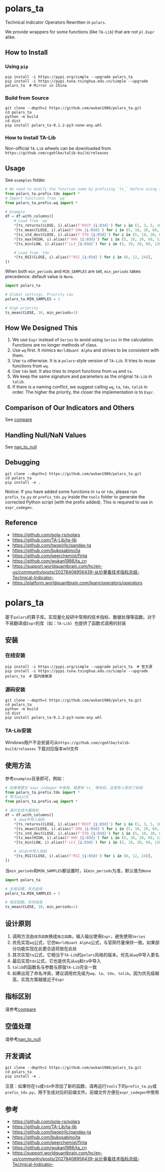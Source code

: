 # polars_ta

Technical Indicator Operators Rewritten in `polars`.

We provide wrappers for some functions (like `TA-Lib`) that are not `pl.Expr` alike.

## How to Install

### Using `pip`

```commandline
pip install -i https://pypi.org/simple --upgrade polars_ta
pip install -i https://pypi.tuna.tsinghua.edu.cn/simple --upgrade polars_ta  # Mirror in China
```

### Build from Source

```commandline
git clone --depth=1 https://github.com/wukan1986/polars_ta.git
cd polars_ta
python -m build
cd dist
pip install polars_ta-0.1.2-py3-none-any.whl
```

### How to Install TA-Lib

Non-official `TA-Lib` wheels can be downloaded from `https://github.com/cgohlke/talib-build/releases`

## Usage

See `examples` folder.

```python
# We need to modify the function name by prefixing `ts_` before using them in `expr_coodegen`
from polars_ta.prefix.tdx import *
# Import functions from `wq`
from polars_ta.prefix.wq import *

# Example
df = df.with_columns([
    # Load from `wq`
    *[ts_returns(CLOSE, i).alias(f'ROCP_{i:03d}') for i in (1, 3, 5, 10, 20, 60, 120)],
    *[ts_mean(CLOSE, i).alias(f'SMA_{i:03d}') for i in (5, 10, 20, 60, 120)],
    *[ts_std_dev(CLOSE, i).alias(f'STD_{i:03d}') for i in (5, 10, 20, 60, 120)],
    *[ts_max(HIGH, i).alias(f'HHV_{i:03d}') for i in (5, 10, 20, 60, 120)],
    *[ts_min(LOW, i).alias(f'LLV_{i:03d}') for i in (5, 10, 20, 60, 120)],

    # Load from `tdx`
    *[ts_RSI(CLOSE, i).alias(f'RSI_{i:03d}') for i in (6, 12, 24)],
])
```

When both `min_periods` and `MIN_SAMPLES` are set, `min_periods` takes precedence. default value is `None`.

```python
import polars_ta

# Global settings. Priority Low
polars_ta.MIN_SAMPLES = 1

# High priority
ts_mean(CLOSE, 10, min_periods=1)
```

## How We Designed This

1. We use `Expr` instead of `Series` to avoid using `Series` in the calculation. Functions are no longer methods of class.
2. Use `wq` first. It mimics `WorldQuant Alpha` and strives to be consistent with them.
3. Use `ta` otherwise. It is a `polars`-style version of `TA-Lib`. It tries to reuse functions from `wq`.
4. Use `tdx` last. It also tries to import functions from `wq` and `ta`.
5. We keep the same signature and parameters as the original `TA-Lib` in `talib`.
6. If there is a naming conflict, we suggest calling `wq`, `ta`, `tdx`, `talib` in order. The higher the priority, the closer the implementation is to `Expr`.

## Comparison of Our Indicators and Others

See [compare](compare.md)

## Handling Null/NaN Values

See [nan_to_null](nan_to_null.md)

## Debugging

```commandline
git clone --depth=1 https://github.com/wukan1986/polars_ta.git
cd polars_ta
pip install -e .
```

Notice:
If you have added some functions in `ta` or `tdx`, please run `prefix_ta.py` or `prefix_tdx.py` inside the `tools` folder to generate the corrected Python script (with the prefix added).
This is required to use in `expr_codegen`.

## Reference

- https://github.com/pola-rs/polars
- https://github.com/TA-Lib/ta-lib
- https://github.com/twopirllc/pandas-ta
- https://github.com/bukosabino/ta
- https://github.com/peerchemist/finta
- https://github.com/wukan1986/ta_cn
- https://support.worldquantbrain.com/hc/en-us/community/posts/20278408956439-从价量看技术指标总结-Technical-Indicator-
- https://platform.worldquantbrain.com/learn/operators/operators

# polars_ta

基于`polars`的算子库。实现量化投研中常用的技术指标、数据处理等函数。对于不易翻译成`Expr`的库（如：`TA-Lib`）也提供了函数式调用的封装

## 安装

### 在线安装

```commandline
pip install -i https://pypi.org/simple --upgrade polars_ta  # 官方源
pip install -i https://pypi.tuna.tsinghua.edu.cn/simple --upgrade polars_ta  # 国内镜像源
```

### 源码安装

```commandline
git clone --depth=1 https://github.com/wukan1986/polars_ta.git
cd polars_ta
python -m build
cd dist
pip install polars_ta-0.1.2-py3-none-any.whl
```

### TA-Lib安装

Windows用户不会安装可从`https://github.com/cgohlke/talib-build/releases` 下载对应版本whl文件

## 使用方法

参考`examples`目录即可，例如：

```python
# 如果需要在`expr_codegen`中使用，需要有`ts_`等前权，这里导入提供了前缀
from polars_ta.prefix.tdx import *
# 导入wq公式
from polars_ta.prefix.wq import *

# 演示生成大量指标
df = df.with_columns([
    # 从wq中导入指标
    *[ts_returns(CLOSE, i).alias(f'ROCP_{i:03d}') for i in (1, 3, 5, 10, 20, 60, 120)],
    *[ts_mean(CLOSE, i).alias(f'SMA_{i:03d}') for i in (5, 10, 20, 60, 120)],
    *[ts_std_dev(CLOSE, i).alias(f'STD_{i:03d}') for i in (5, 10, 20, 60, 120)],
    *[ts_max(HIGH, i).alias(f'HHV_{i:03d}') for i in (5, 10, 20, 60, 120)],
    *[ts_min(LOW, i).alias(f'LLV_{i:03d}') for i in (5, 10, 20, 60, 120)],

    # 从tdx中导入指标
    *[ts_RSI(CLOSE, i).alias(f'RSI_{i:03d}') for i in (6, 12, 24)],
])
```

当`min_periods`和`MIN_SAMPLES`都设置时，以`min_periods`为准，默认值为`None`

```python
import polars_ta

# 全局设置。优先级低
polars_ta.MIN_SAMPLES = 1

# 指定函数。优先级高
ts_mean(CLOSE, 10, min_periods=1)

```

## 设计原则

1. 调用方法由`成员函数`换成`独立函数`。输入输出使用`Expr`，避免使用`Series`
2. 优先实现`wq`公式，它仿`WorldQuant Alpha`公式，与官网尽量保持一致。如果部分功能实现在此更合适将放在此处
3. 其次实现`ta`公式，它相当于`TA-Lib`的`polars`风格的版本。优先从`wq`中导入更名
4. 最后实现`tdx`公式，它也是优先从`wq`和`ta`中导入
5. `talib`的函数名与参数与原版`TA-Lib`完全一致
6. 如果出现了命名冲突，建议调用优先级为`wq`、`ta`、`tdx`、`talib`。因为优先级越高，实现方案越接近于`Expr`

## 指标区别

请参考[compare](compare.md)

## 空值处理

请参考[nan_to_null](nan_to_null.md)

## 开发调试

```commandline
git clone --depth=1 https://github.com/wukan1986/polars_ta.git
cd polars_ta
pip install -e .
```

注意：如果你在`ta`或`tdx`中添加了新的函数，请再运行`tools`下的`prefix_ta.py`或`prefix_tdx.py`，用于生成对应的前缀文件。前缀文件方便在`expr_codegen`中使用

## 参考

- https://github.com/pola-rs/polars
- https://github.com/TA-Lib/ta-lib
- https://github.com/twopirllc/pandas-ta
- https://github.com/bukosabino/ta
- https://github.com/peerchemist/finta
- https://github.com/wukan1986/ta_cn
- https://support.worldquantbrain.com/hc/en-us/community/posts/20278408956439-从价量看技术指标总结-Technical-Indicator-

